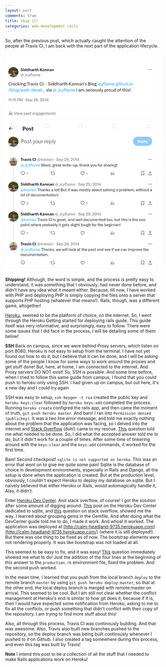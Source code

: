 ```yaml
---
layout: post
comments: true
title: Ship it!
categories: web-development rails
---
```


So, after the previous post, which actually caught the attention of the people at Travis CI, I am
back with the next part of the application lifecycle.

[![twitter-screenshot](/public/img/2014-09-29-travis-ci-conversation-screenshot.png)](https://twitter.com/_icyflame/status/5162296267884544000)

**Shipping!** Although, the word is simple, and the process is pretty easy to understand, it was something that I obviously, had never done before, and didn't have any idea what it meant either. Because, till now, I have worked with PHP and deploying PHP is simply copying the files onto a server that supports PHP hosting (whatever that means!). Rails, though, was a different game, altogether!

[Heroku](https://www.heroku.com/), seemed to be the platform of choice, on the internet. So, I went through the Heroku Getting started for deploying rails guide. This guide itself was very informative, and surprisingly, easy to follow. There were some issues that I did face in the process, I will be detailing some of them below!

**SSH** Back on campus, since we were behind Proxy servers, which listen on port 8080, Heroku is not easy to setup from the terminal. I have not yet found out how to do it, but I believe that it can be done, and I will be asking some of the people I know for some ways to work around the proxies and get stuff done! But, here, at home, I am connected to the internet. And Proxy servers DO NOT exist! So, SSH is possible. And some time before, when I tried to follow this same guide from campus, I found that you could push to heroku only using SSH. I had given up on campus, but out here, it's a new day and I could try again

SSH was easy to setup, `ssh-keygen -t rsa` created the public key and `heroku keys:clear` followed by `heroku keys:add` completed the process. Running `heroku create` configred the rails app, and then came the moment of truth, `git push heroku master`. And bam! I ran into `Permission denied (publickey)`. It was a two line error message, and told me exactly nothing about the problem that the application was facing, so I delved into the internet and [Stack Overflow](http://stackoverflow.com) (duh!) came to my rescue. [This](http://stackoverflow.com/questions/4269922/permission-denied-publickey-when-deploying-heroku-code-fatal-the-remote-end) question told me what needed to be done. So, I did what the accepted answer told me to do, but it didn't work for a couple of times. After some time of tinkering around with the `keys:clear` and the `keys:add` commands, it worked for the first time.

Bam! Second checkpost! `sqlite is not supported on heroku`. This was an error that went on to give me quite some pain! Sqlite is the database of choice in development environments, especially in Rails and Django, all the setup is done when the application is created. But at the production level, obviously, I couldn't expect Heroku to deploy my database on sqlite. But I naively believed that either Heroku or Rails, would automagically handle it, Alas, it didn't.

Enter [Heroku Dev Center](http://devcenter.heroku.com/). And stack overflow, of course! I got the solution after some amount of digging around. [This](https://devcenter.heroku.com/articles/sqlite3) post on the Heroku Dev Center dedicated to sqlite, and [this](http://stackoverflow.com/questions/21297160/detected-sqlite3-gem-which-is-not-supported-on-heroku) question on stack overflow, showed me the way. I learned about grouping gems in the Gemfile. And after doing what the DevCenter guide told me to do, I made it work. And whoa! It worked. The application was deployed at [http://calm-headland-9735.herokuapp.com](http://calm-headland-9735.herokuapp.com/) (where it is still deployed!). But there was one thing to be fixed as of now. The bootstrap elements were not rendering properly. It was like bootstrap was not loaded at all.

This seemed to be easy to fix, and it was easy! [This](http://stackoverflow.com/questions/16271696/cant-get-css-working-on-heroku-using-rails-4-with-bootstrap-saas-gem) question immediately showed me what to do! Just the addition of the four lines at the beginning of this answer to the `production.rb` environment file, fixed the problem. And the second push worked.

In the mean time, I learned that you push from the local branch `deploy` to the remote branch `master` by using `git push heroku deploy:master`, so that at the other end, the local deploy branch is merged with remote:master on arrival. This seemed to be cool. But I am still not clear whether the conflict management at Heroku's end is similar to how git does it, because if it is, then I would have expected some notification from Heroku, asking to me to fix all the conflicts, or push something that didn't conflict with their copy of the repository. I am trying to find more stuff about this!

Also, all through this process, Travis CI was continously building. And that was awesome. Also, Travis also built new branches pushed to the repository, so the deploy branch was being built continously whenever I pushed to it on Github. I also created a tag somewhere during this process, and even this tag was built by Travis!

**Note** I intend this post to be a collection of all the stuff that I needed to make Rails applications work on Heroku!
